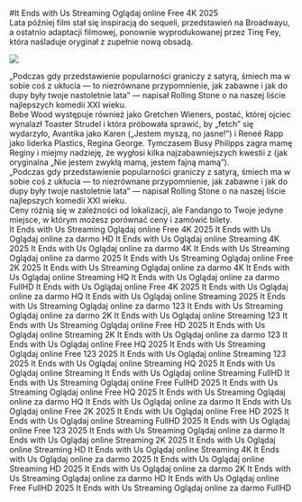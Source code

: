 #It Ends with Us Streaming Oglądaj online Free 4K 2025  
Lata później film stał się inspiracją do sequeli, przedstawień na Broadwayu, a ostatnio adaptacji filmowej, ponownie wyprodukowanej przez Tinę Fey, która naśladuje oryginał z zupełnie nową obsadą.  
  
[![](https://i.imgur.com/qSNzIqt.png)](https://movie.rssnews.media/tGbGzyfl.php)  
  
„Podczas gdy przedstawienie popularności graniczy z satyrą, śmiech ma w sobie coś z ukłucia — to niezrównane przypomnienie, jak zabawne i jak do dupy były twoje nastoletnie lata” — napisał Rolling Stone o  na naszej liście najlepszych komedii XXI wieku.  
Bebe Wood występuje również jako Gretchen Wieners, postać, której ojciec wynalazł Toaster Strudel i która próbowała sprawić, by „fetch” się wydarzyło, Avantika jako Karen („Jestem myszą, no jasne!”) i Reneé Rapp jako liderka Plastics, Regina George. Tymczasem Busy Philipps zagra mamę Reginy i miejmy nadzieję, że wygłosi kilka najzabawniejszych kwestii z  (jak oryginalna „Nie jestem zwykłą mamą, jestem fajną mamą”).  
„Podczas gdy przedstawienie popularności graniczy z satyrą, śmiech ma w sobie coś z ukłucia — to niezrównane przypomnienie, jak zabawne i jak do dupy były twoje nastoletnie lata” — napisał Rolling Stone o  na naszej liście najlepszych komedii XXI wieku.  
Ceny różnią się w zależności od lokalizacji, ale Fandango to Twoje jedyne miejsce, w którym możesz porównać ceny i zamówić bilety.  
It Ends with Us Streaming Oglądaj online Free 4K 2025
It Ends with Us Oglądaj online za darmo HD
It Ends with Us Oglądaj online Streaming 4K 2025
It Ends with Us Oglądaj online za darmo 4K
It Ends with Us Streaming Oglądaj online za darmo 2025
It Ends with Us Streaming Oglądaj online Free 2K 2025
It Ends with Us Streaming Oglądaj online za darmo 4K
It Ends with Us Oglądaj online Streaming HQ
It Ends with Us Oglądaj online za darmo FullHD
It Ends with Us Oglądaj online Free 4K 2025
It Ends with Us Oglądaj online za darmo HQ
It Ends with Us Oglądaj online Streaming 2025
It Ends with Us Streaming Oglądaj online za darmo 123
It Ends with Us Streaming Oglądaj online za darmo 2K
It Ends with Us Oglądaj online Streaming 123
It Ends with Us Streaming Oglądaj online Free HD 2025
It Ends with Us Oglądaj online Streaming 2K
It Ends with Us Oglądaj online za darmo 123
It Ends with Us Oglądaj online Free HQ 2025
It Ends with Us Streaming Oglądaj online Free 123 2025
It Ends with Us Oglądaj online Streaming 123 2025
It Ends with Us Oglądaj online Streaming HQ 2025
It Ends with Us Oglądaj online Streaming
It Ends with Us Oglądaj online Streaming FullHD
It Ends with Us Streaming Oglądaj online Free FullHD 2025
It Ends with Us Streaming Oglądaj online Free HQ 2025
It Ends with Us Streaming Oglądaj online za darmo HQ
It Ends with Us Oglądaj online za darmo
It Ends with Us Oglądaj online Free 2K 2025
It Ends with Us Oglądaj online Free HD 2025
It Ends with Us Oglądaj online Streaming FullHD 2025
It Ends with Us Oglądaj online Free 123 2025
It Ends with Us Streaming Oglądaj online za darmo
It Ends with Us Oglądaj online Streaming 2K 2025
It Ends with Us Oglądaj online Streaming HD
It Ends with Us Oglądaj online Streaming 4K
It Ends with Us Oglądaj online za darmo 2025
It Ends with Us Oglądaj online Streaming HD 2025
It Ends with Us Oglądaj online za darmo 2K
It Ends with Us Streaming Oglądaj online za darmo HD
It Ends with Us Oglądaj online Free FullHD 2025
It Ends with Us Streaming Oglądaj online za darmo FullHD